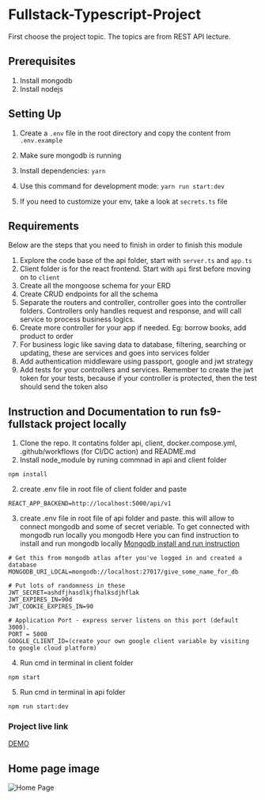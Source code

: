 # Fullstack-Typescript-Project

First choose the project topic. The topics are from REST API lecture.

## Prerequisites

1. Install mongodb
2. Install nodejs

## Setting Up

1. Create a `.env` file in the root directory and copy the content from `.env.example`

2. Make sure mongodb is running
3. Install dependencies: `yarn`
4. Use this command for development mode: `yarn run start:dev`
5. If you need to customize your env, take a look at `secrets.ts` file

## Requirements

Below are the steps that you need to finish in order to finish this module

1. Explore the code base of the api folder, start with `server.ts` and `app.ts`
2. Client folder is for the react frontend. Start with `api` first before moving on to `client`
3. Create all the mongoose schema for your ERD
4. Create CRUD endpoints for all the schema
5. Separate the routers and controller, controller goes into the controller folders. Controllers only handles request and response, and will call service to process business logics.
6. Create more controller for your app if needed. Eg: borrow books, add product to order
7. For business logic like saving data to database, filtering, searching or updating, these are services and goes into services folder
8. Add authentication middleware using passport, google and jwt strategy
9. Add tests for your controllers and services. Remember to create the jwt token for your tests, because if your controller is protected, then the test should send the token also

## Instruction and Documentation to run fs9-fullstack project locally
1. Clone the repo. It contatins folder api, client, docker.compose.yml, .github/workflows (for CI/DC action) and README.md
2. Install node_module by runing commnad in api and client folder
```script
npm install 
```
2. create .env file in root file of client folder and paste
```script
REACT_APP_BACKEND=http://localhost:5000/api/v1
```
3. create .env file in root file of api folder and paste. this will allow to connect mongodb and some of secret veriable. To get connected with mongodb run locally you mongodb
Here you can find instruction to install and run mongodb locally
[Mongodb install and run instruction](https://stackoverflow.com/questions/20796714/how-do-i-start-mongo-db-from-windows) 
```script
# Get this from mongodb atlas after you've logged in and created a database
MONGODB_URI_LOCAL=mongodb://localhost:27017/give_some_name_for_db

# Put lots of randomness in these
JWT_SECRET=ashdfjhasdlkjfhalksdjhflak
JWT_EXPIRES_IN=90d
JWT_COOKIE_EXPIRES_IN=90

# Application Port - express server listens on this port (default 3000).
PORT = 5000
GOOGLE_CLIENT_ID=(create your own google client variable by visiting to google cloud platform)
```

4. Run cmd in terminal in client folder
```script
npm start
```
5. Run cmd in terminal in api folder
```script
npm run start:dev
```
### Project live link
[DEMO](https://nikesneakers2022.netlify.app/)

## Home page image
![Home Page](picture/Nike-Sneaker.png?raw=true "Title")
